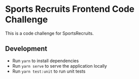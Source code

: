 # Sports Recruits Frontend Code Challenge

This is a code challenge for SportsRecruits.

## Development

- Run `yarn` to install dependencies
- Run `yarn serve` to serve the application locally
- Run `yarn test:unit` to run unit tests
